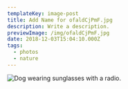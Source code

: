 ```yaml
---
templateKey: image-post
title: Add Name for ofaldCjPmF.jpg
description: Write a description.
previewImage: /img/ofaldCjPmF.jpg
date: 2018-12-03T15:04:10.000Z
tags:
  - photos
  - nature
---
```

![Dog wearing sunglasses with a radio.](/img/ofaldCjPmF.jpg)

